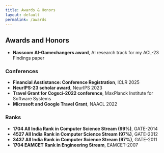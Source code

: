 ```yaml
---
title: Awards & Honors
layout: default
permalink: /awards
---
```


## Awards and Honors

- **Nasscom AI-Gamechangers award**, AI research track for my ACL-23 Findings paper

### Conferences
- **Financial Asstistance: Conference Registration**, ICLR 2025
- **NeurIPS-23 scholar award**, NeurIPS 2023
- **Travel Grant for Cogsci-2022 conference**, MaxPlanck Institute for Software Systems
- **Microsoft and Google Travel Grant**, NAACL 2022

### Ranks
- **1704 All India Rank in Computer Science Stream (99%)**, GATE-2014
- **4527 All India Rank in Computer Science Stream (97%)**, GATE-2012
- **3437 All India Rank in Computer Science Stream (97%)**, GATE-2011
- **1704 EAMCET Rank in Engineering Stream**, EAMCET-2007
